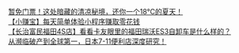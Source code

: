   
[暂免门票！这处暗藏的清凉秘境，还你一个18℃的夏天！](http://www.dianyue.me/archives/316/d1ex1s0rh054gpws/)  
[【小赚宝】每天简单体验小程序赚取零花钱](http://www.dianyue.me/archives/395/yvzsthlzzhqp1oi1/)  
[【长治富民福田4S店】看看卡友眼里的福田瑞沃ES3自卸车是什么样的？](http://www.dianyue.me/archives/121/jfhvrpwl2vx69gt8/)  
[从濒临破产到全球第一，日本7-11便利店深度研究！](http://www.dianyue.me/archives/985/m3n6whmsekrmuus4/)